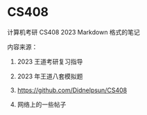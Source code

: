 # CS408

计算机考研 CS408 2023 Markdown 格式的笔记

内容来源：

1. 2023 王道考研复习指导
  
2. 2023 年王道八套模拟题

3. https://github.com/Didnelpsun/CS408
  
4. 网络上的一些帖子
